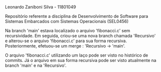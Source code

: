 Leonardo Zaniboni Silva  - 11801049

Repositório referente a disciplina de Desenvolvimento de Software para Sistemas Embarcados com Sistemas Operacionais (SEL0456)

Na branch 'main' estava localizado o arquivo 'fibonacci.c' sem recursividade. Em seguida, criou-se uma nova branch chamada 'Recursivo' e alterou-se o arquivo 'fibonacci.c' para sua forma recursiva. Posteriormente, efetuou-se um merge : 'Recursivo -> 'main'.

O arquivo 'fibonacci.c' utilizando um laço pode ser visto no histórico de commits. Já o arquivo em sua forma recursiva pode ser visto atualmente na branch 'main' e na 'Recursivo'.